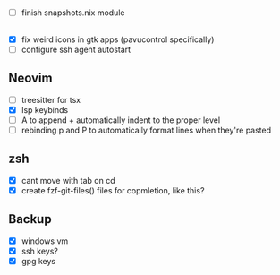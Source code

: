 #

- [ ] finish snapshots.nix module

##

- [x] fix weird icons in gtk apps (pavucontrol specifically)
- [ ] configure ssh agent autostart

## Neovim

- [ ] treesitter for tsx
- [x] lsp keybinds
- [ ] A to append + automatically indent to the proper level
- [ ] rebinding p and P to automatically format lines when they're pasted

## zsh

- [x] cant move with tab on cd <tab>
- [x] create fzf-git-files() files for copmletion, like this?

## Backup

- [x] windows vm
- [x] ssh keys?
- [x] gpg keys
